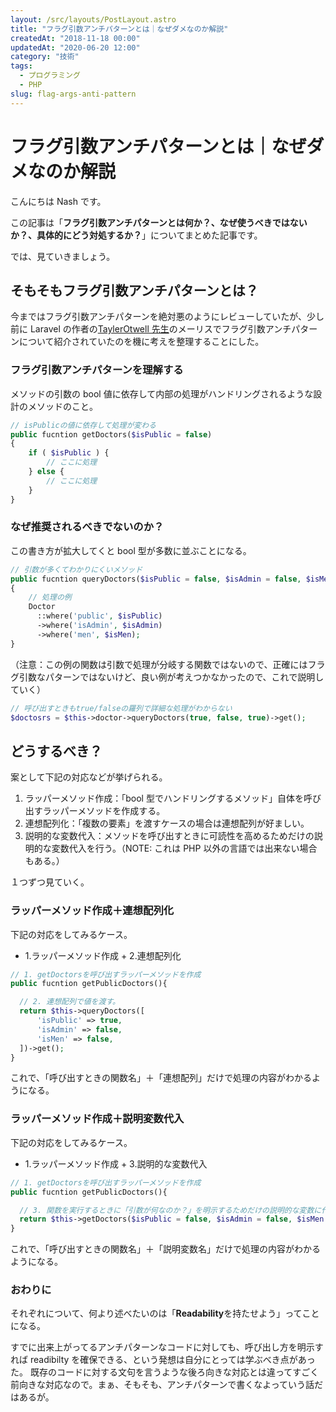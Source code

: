 ```yaml
---
layout: /src/layouts/PostLayout.astro
title: "フラグ引数アンチパターンとは｜なぜダメなのか解説"
createdAt: "2018-11-18 00:00"
updatedAt: "2020-06-20 12:00"
category: "技術"
tags:
  - プログラミング
  - PHP
slug: flag-args-anti-pattern
---
```


# フラグ引数アンチパターンとは｜なぜダメなのか解説

こんにちは Nash です。

この記事は「**フラグ引数アンチパターンとは何か？、なぜ使うべきではないか？、具体的にどう対処するか？**」についてまとめた記事です。

では、見ていきましょう。

## そもそもフラグ引数アンチパターンとは？

今まではフラグ引数アンチパターンを絶対悪のようにレビューしていたが、少し前に Laravel の作者の[TaylerOtwell 先生](https://twitter.com/taylorotwell)のメーリスでフラグ引数アンチパターンについて紹介されていたのを機に考えを整理することにした。

### フラグ引数アンチパターンを理解する

メソッドの引数の bool 値に依存して内部の処理がハンドリングされるような設計のメソッドのこと。

```php
// isPublicの値に依存して処理が変わる
public fucntion getDoctors($isPublic = false)
{
    if ( $isPublic ) {
        // ここに処理
    } else {
        // ここに処理
    }
}
```

### なぜ推奨されるべきでないのか？

この書き方が拡大してくと bool 型が多数に並ぶことになる。

```php
// 引数が多くてわかりにくいメソッド
public fucntion queryDoctors($isPublic = false, $isAdmin = false, $isMen = false)
{
    // 処理の例
    Doctor
      ::where('public', $isPublic)
      ->where('isAdmin', $isAdmin)
      ->where('men', $isMen);
}
```

（注意：この例の関数は引数で処理が分岐する関数ではないので、正確にはフラグ引数なパターンではないけど、良い例が考えつかなかったので、これで説明していく）

```php
// 呼び出すときもtrue/falseの羅列で詳細な処理がわからない
$doctosrs = $this->doctor->queryDoctors(true, false, true)->get();
```

## どうするべき？

案として下記の対応などが挙げられる。

1. ラッパーメソッド作成：「bool 型でハンドリングするメソッド」自体を呼び出すラッパーメソッドを作成する。
2. 連想配列化：「複数の要素」を渡すケースの場合は連想配列が好ましい。
3. 説明的な変数代入：メソッドを呼び出すときに可読性を高めるためだけの説明的な変数代入を行う。（NOTE: これは PHP 以外の言語では出来ない場合もある。）

１つずつ見ていく。

### ラッパーメソッド作成＋連想配列化

下記の対応をしてみるケース。

- 1.ラッパーメソッド作成 + 2.連想配列化

```php
// 1. getDoctorsを呼び出すラッパーメソッドを作成
public fucntion getPublicDoctors(){

  // 2. 連想配列で値を渡す。
  return $this->queryDoctors([
      'isPublic' => true,
      'isAdmin' => false,
      'isMen' => false,
  ])->get();
}
```

これで、「呼び出すときの関数名」＋「連想配列」だけで処理の内容がわかるようになる。

### ラッパーメソッド作成＋説明変数代入

下記の対応をしてみるケース。

- 1.ラッパーメソッド作成 + 3.説明的な変数代入

```php
// 1. getDoctorsを呼び出すラッパーメソッドを作成
public fucntion getPublicDoctors(){

  // 3. 関数を実行するときに「引数が何なのか？」を明示するためだけの説明的な変数に代入することで可読性が上がる。
  return $this->getDoctors($isPublic = false, $isAdmin = false, $isMen = false);
}
```

これで、「呼び出すときの関数名」＋「説明変数名」だけで処理の内容がわかるようになる。

### おわりに

それぞれについて、何より述べたいのは「**Readability**を持たせよう」ってことになる。

すでに出来上がってるアンチパターンなコードに対しても、呼び出し方を明示すれば readibilty を確保できる、という発想は自分にとっては学ぶべき点があった。
既存のコードに対する文句を言うような後ろ向きな対応とは違ってすごく前向きな対応なので。まぁ、そもそも、アンチパターンで書くなよっていう話だはあるが。
